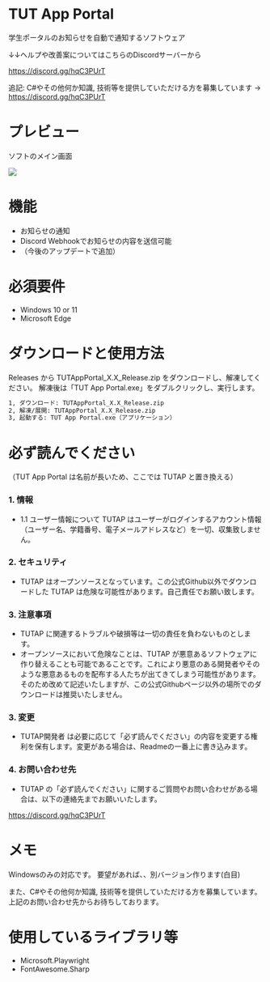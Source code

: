 # TUT App Portal

学生ポータルのお知らせを自動で通知するソフトウェア

↓↓ヘルプや改善案についてはこちらのDiscordサーバーから

https://discord.gg/hqC3PUrT


追記: C#やその他何か知識, 技術等を提供していただける方を募集しています → https://discord.gg/hqC3PUrT

# プレビュー

ソフトのメイン画面

![](https://i.gyazo.com/530f60a08d2fb25690ab8710c486fea7.png)



# 機能

* お知らせの通知
* Discord Webhookでお知らせの内容を送信可能
* （今後のアップデートで追加）

# 必須要件

* Windows 10 or 11
* Microsoft Edge

# ダウンロードと使用方法

Releases から TUTAppPortal_X.X_Release.zip をダウンロードし、解凍してください。
解凍後は「TUT App Portal.exe」をダブルクリックし、実行します。

```bash
1, ダウンロード: TUTAppPortal_X.X_Release.zip
2, 解凍/展開: TUTAppPortal_X.X_Release.zip
3, 起動する: TUT App Portal.exe（アプリケーション）
```

# 必ず読んでください
（TUT App Portal は名前が長いため、ここでは TUTAP と置き換える）

### 1. 情報
* 1.1 ユーザー情報について
TUTAP はユーザーがログインするアカウント情報（ユーザー名、学籍番号、電子メールアドレスなど）を一切、収集致しません。

### 2. セキュリティ
* TUTAP はオープンソースとなっています。この公式Github以外でダウンロードした TUTAP は危険な可能性があります。自己責任でお願い致します。

### 3. 注意事項
* TUTAP に関連するトラブルや破損等は一切の責任を負わないものとします。
* オープンソースにおいて危険なことは、TUTAP が悪意あるソフトウェアに作り替えることも可能であることです。これにより悪意のある開発者やそのような悪意あるものを配布する人たちが出てきてしまう可能性があります。そのため改めて記述いたしますが、この公式Githubページ以外の場所でのダウンロードは推奨いたしません。

### 3. 変更
* TUTAP開発者 は必要に応じて「必ず読んでください」の内容を変更する権利を保有します。変更がある場合は、Readmeの一番上に書き込みます。

### 4. お問い合わせ先
* TUTAP の「必ず読んでください」に関するご質問やお問い合わせがある場合は、以下の連絡先までお願いいたします。

https://discord.gg/hqC3PUrT

# メモ

Windowsのみの対応です。
要望があれば、、別バージョン作ります(白目)

また、C#やその他何か知識, 技術等を提供していただける方を募集しています。上記のお問い合わせ先からお待ちしております。


# 使用しているライブラリ等
* Microsoft.Playwright
* FontAwesome.Sharp
